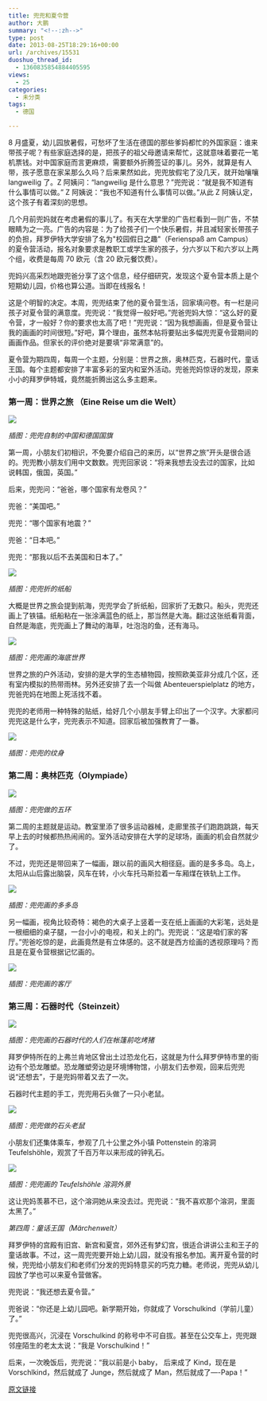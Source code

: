 ```yaml
---
title: 兜兜和夏令营
author: 大鹏
summary: "<!--:zh-->"
type: post
date: 2013-08-25T18:29:16+00:00
url: /archives/15531
duoshuo_thread_id:
  - 1360835854884405595
views:
  - 25
categories:
  - 未分类
tags:
  - 德国

---
```

<!--:zh-->

8 月盛夏，幼儿园放暑假，可愁坏了生活在德国的那些爹妈都忙的外国家庭：谁来带孩子呢？有些家庭选择的是，把孩子的祖父母邀请来帮忙，这就意味着要花一笔机票钱。对中国家庭而言更麻烦，需要额外折腾签证的事儿。另外，就算是有人带，孩子愿意在家呆那么久吗？后来果然如此，兜兜放假宅了没几天，就开始嚷嚷 langweilig 了。Z 阿姨问：“langweilig 是什么意思？”兜兜说：“就是我不知道有什么事情可以做。” Z 阿姨说：“我也不知道有什么事情可以做。”从此 Z 阿姨认定，这个孩子有着深刻的思想。

几个月前兜妈就在考虑暑假的事儿了。有天在大学里的广告栏看到一则广告，不禁眼睛为之一亮。广告的内容是：为了给孩子们一个快乐暑假，并且减轻家长带孩子的负担，拜罗伊特大学安排了名为"校园假日之趣"（Ferienspaß am Campus）的夏令营活动，报名对象要求是教职工或学生家的孩子，分六岁以下和六岁以上两个组，收费是每周 70 欧元（含 20 欧元餐饮费）。

兜妈兴高采烈地跟兜爸分享了这个信息，经仔细研究，发现这个夏令营本质上是个短期幼儿园，价格也算公道。当即在线报名！

这是个明智的决定。本周，兜兜结束了他的夏令营生活，回家填问卷。有一栏是问孩子对夏令营的满意度。兜兜说：“我觉得一般好吧。”兜爸兜妈大惊：“这么好的夏令营，才一般好？你的要求也太高了吧！”兜兜说：“因为我想画画，但是夏令营让我的画画的时间很短。”好吧，算个理由，虽然本帖将要贴出多幅兜兜夏令营期间的画画作品。但家长的评价绝对是要填“非常满意”的。

夏令营为期四周，每周一个主题，分别是：世界之旅，奥林匹克，石器时代，童话王国。每个主题都安排了丰富多彩的室内和室外活动。兜爸兜妈惊讶的发现，原来小小的拜罗伊特城，竟然能折腾出这么多主题来。

<!--:-->

<!--more-->

<!--:zh-->

### 第一周：世界之旅 （Eine Reise um die Welt）

![][1]

_插图：兜兜自制的中国和德国国旗_

第一周，小朋友们初相识，不免要介绍自己的来历，以“世界之旅”开头是很合适的。兜兜教小朋友们用中文数数。兜兜回家说：“将来我想去没去过的国家，比如说韩国，俄国，英国。”

后来，兜兜问：“爸爸，哪个国家有龙卷风？”

兜爸：“美国吧。”

兜兜：“哪个国家有地震？”

兜爸：“日本吧。”

兜兜：“那我以后不去美国和日本了。”

![][2]

_插图：兜兜折的纸船_

大概是世界之旅会提到航海，兜兜学会了折纸船，回家折了无数只。船头，兜兜还画上了铁锚。纸船粘在一张涂满蓝色的纸上，那当然是大海。翻过这张纸看背面，自然是海底，兜兜画上了舞动的海草，吐泡泡的鱼，还有海马。

![][3]

_插图：兜兜画的海底世界_

世界之旅的户外活动，安排的是大学的生态植物园，按照欧美亚非分成几个区，还有室内模拟的热带雨林。另外还安排了去一个叫做 Abenteuerspielplatz 的地方，兜爸兜妈在地图上死活找不着。

兜兜的老师用一种特殊的贴纸，给好几个小朋友手臂上印出了一个汉字。大家都问兜兜这是什么字，兜兜表示不知道。回家后被加强教育了一番。

![][4]

_插图：兜兜的纹身_

### 第二周：奥林匹克（Olympiade）

![][5]

_插图：兜兜做的五环_

第二周的主题就是运动。教室里添了很多运动器械，走廊里孩子们跑跑跳跳，每天早上去的时候都热热闹闹的。室外活动安排在大学的足球场，画画的机会自然就少了。

不过，兜兜还是带回来了一幅画，跟以前的画风大相径庭。画的是多多岛。岛上，太阳从山后露出脑袋，风车在转，小火车托马斯拉着一车厢煤在铁轨上工作。

![][6]

_插图：兜兜画的多多岛_

另一幅画，视角比较奇特：褐色的大桌子上竖着一支在纸上画画的大彩笔，远处是一根细细的桌子腿，一台小小的电视，和关上的门。兜兜说：“这是咱们家的客厅。”兜爸吃惊的是，此画竟然是有立体感的。这不就是西方绘画的透视原理吗？而且是在夏令营根据记忆画的。

![][7]

_插图：兜兜画的客厅_

### 第三周：石器时代（Steinzeit）

![][8]

_插图：兜兜画的石器时代的人们在帐篷前吃烤猪_

拜罗伊特所在的上弗兰肯地区曾出土过恐龙化石，这就是为什么拜罗伊特市里的街边有个恐龙雕塑。恐龙雕塑旁边是环境博物馆，小朋友们去参观，回来后兜兜说“还想去”，于是兜妈带着又去了一次。

石器时代主题的手工，兜兜用石头做了一只小老鼠。

![][9]

_插图：兜兜做的石头老鼠_

小朋友们还集体乘车，参观了几十公里之外小镇 Pottenstein 的溶洞 Teufelshöhle，观赏了千百万年以来形成的钟乳石。

![][10]

_插图：兜兜画的 Teufelshöhle 溶洞外景_

这让兜妈羡慕不已，这个溶洞她从来没去过。兜兜说：“我不喜欢那个溶洞，里面太黑了。”

_第四周：童话王国（Märchenwelt）_

拜罗伊特的宫殿有旧宫、新宫和夏宫，郊外还有梦幻宫，很适合讲讲公主和王子的童话故事。不过，这一周兜兜要开始上幼儿园，就没有报名参加。离开夏令营的时候，兜兜给小朋友们和老师们分发的兜妈特意买的巧克力糖。老师说，兜兜从幼儿园放了学也可以来夏令营做客。

兜兜说：“我还想去夏令营。”

兜爸说：“你还是上幼儿园吧。新学期开始，你就成了 Vorschulkind（学前儿童）了。”

兜兜很高兴，沉浸在 Vorschulkind 的称号中不可自拔。甚至在公交车上，兜兜跟邻座陌生的老太太说：“我是 Vorschulkind！”

后来，一次晚饭后，兜兜说：“我以前是小 baby， 后来成了 Kind，现在是 Vorschlkind，然后就成了 Junge，然后就成了 Man，然后就成了&#8212;-Papa！”

<!--:-->

 [1]: https://qf9ejg.blu.livefilestore.com/y2p4ZtRfI3jacgobxzxo7IL9c1-PuTCH5RwGMLpeuTzXymKbbb1ZQ83LKXSifWP_NaioExljkb0HnVhd_4I1HtNKoPk2tJ949DVTWc05h3ISMA/2013-08-24_flags.jpg
 [2]: https://qq9ejg.blu.livefilestore.com/y2p9tQ-T4y8-ORyWaCYjpKDdaBal68fYbaI8hYkny2YCHzxGdPMbPLr1OSRpQHTx1sYuWB2LdgAdgesjvVJJhrCR55UQ8FG3sKWqlM8LHqHer8/2013-08-24_papership.jpg
 [3]: https://qv9ejg.blu.livefilestore.com/y2pz11FImUlRonw3K_99VR90fIA5XcttvHL6SvBqcHU0_ie4aWuNxB6a8Xg9IFhBk96_kJF5PiL3VU3UzInvsg3lprCJROyg-nJPhG3IylAH2w/2013-08-24_papershipbottom.jpg
 [4]: https://aqbfjg.blu.livefilestore.com/y2pIL6OwnAMmqYHBOsAYtcRSQZLcuWRiowypi7mr0BbVVvoarBp8_QkgyH7g2ach8vztJgGaqKI_56aIgJijaL4xIBzjAYCjzsQywHk15JRs3o/2013-08-24_Asien.jpg
 [5]: https://agbfjg.blu.livefilestore.com/y2phoPlqUIDU4ey6iWODlIKmxWTzspGLAqjt5DIAv-eN3_5NCQ1YqhtS5TxLV02nlSIpaT8a6c07V21UPcVGEpT9eg_h-yyB6kSTqQjQz8cGdE/2013-08-24_olympia.jpg
 [6]: https://pp9ejg.blu.livefilestore.com/y2pkSvoMPan75mOIjqUcZunhXBgRwEk_WMIRLCeJkTAIPzWbS1eIw7IwrjZygBBqDrVetR5z9CYh6j6opaV4hDmuaWKd_A_xX6LA9iAYnunZR4/2013-08-24_Thomas.jpg
 [7]: https://aabfjg.blu.livefilestore.com/y2pZswxNBvV_lyPsB5xhdje1LfP1nt4d4jqKJnrI-YXzr1yYNHlqMelsJvSJ9CAWf0Ul_ZQ0mpotcK3h6hJuB4EQFmBQwSCJRfSsXqrkPJ1Lq8/2013-08-24_3D.jpg
 [8]: https://awbfjg.blu.livefilestore.com/y2pY2iWLKgGbd6LOukKGz8EMV6X3y3vxcUJjWk6krOeiofKmRawnjL_8pM-m050EBjg-1MZobAC-n7J2mXYf-BqqM14_UNgxUsJDL3wwr93r8U/2013-08-24_fire.jpg
 [9]: https://pf9ejg.blu.livefilestore.com/y2pGqqLP4-tP0WRJmLI2sbi1F9z5xFZdM2JTrP07apu42uff4NVdXZlirVW9hTAP_7B16gmG_PIFmqUpmMNfEdXJhlgH8gZgK0DgL3x5C3EryM/2013-08-24_stonemouse.jpg
 [10]: https://qp9ejg.blu.livefilestore.com/y2pEEiUHew4fpMNt2T1QsfYw-_xZLse9RTRQF6RKoEFsxJt2aVMtV4v6uKLW4VWVmqN2IcTdH5LPRN3UkPYnUS7EGltERiTvU8ervcBA3PTsco/2013-08-24_hohle.jpg

[原文链接](http://dapengde.com/archives/15531)

